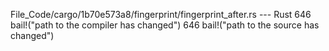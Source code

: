 File_Code/cargo/1b70e573a8/fingerprint/fingerprint_after.rs --- Rust
646             bail!("path to the compiler has changed")                                                                                                    646             bail!("path to the source has changed")

